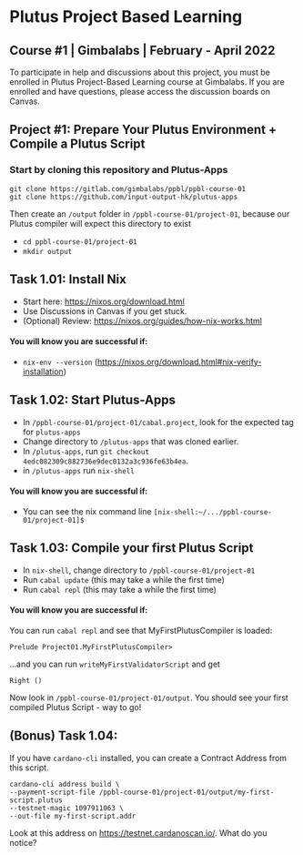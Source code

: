 # Plutus Project Based Learning
## Course #1 | Gimbalabs | February - April 2022

To participate in help and discussions about this project, you must be enrolled in Plutus Project-Based Learning course at Gimbalabs. If you are enrolled and have questions, please access the discussion boards on Canvas.

## Project #1: Prepare Your Plutus Environment + Compile a Plutus Script

### Start by cloning this repository and Plutus-Apps
```
git clone https://gitlab.com/gimbalabs/ppbl/ppbl-course-01
git clone https://github.com/input-output-hk/plutus-apps
```
Then create an `/output` folder in `/ppbl-course-01/project-01`, because our Plutus compiler will expect this directory to exist
- `cd ppbl-course-01/project-01`
- `mkdir output`

## Task 1.01: Install Nix
- Start here: https://nixos.org/download.html
- Use Discussions in Canvas if you get stuck.
- (Optional) Review: https://nixos.org/guides/how-nix-works.html

#### You will know you are successful if:
- `nix-env --version` (https://nixos.org/download.html#nix-verify-installation)

## Task 1.02: Start Plutus-Apps
- In `/ppbl-course-01/project-01/cabal.project`, look for the expected tag for `plutus-apps`
- Change directory to `/plutus-apps` that was cloned earlier.
- In `/plutus-apps`, run `git checkout 4edc082309c882736e9dec0132a3c936fe63b4ea`.
- in `/plutus-apps` run `nix-shell`

#### You will know you are successful if:
- You can see the nix command line `[nix-shell:~/.../ppbl-course-01/project-01]$`

## Task 1.03: Compile your first Plutus Script
- In `nix-shell`, change directory to `/ppbl-course-01/project-01`
- Run `cabal update` (this may take a while the first time)
- Run `cabal repl` (this may take a while the first time)

#### You will know you are successful if:
You can run `cabal repl` and see that MyFirstPlutusCompiler is loaded:
```
Prelude Project01.MyFirstPlutusCompiler>
```
...and you can run `writeMyFirstValidatorScript` and get
```
Right ()
```
Now look in `/ppbl-course-01/project-01/output`. You should see your first compiled Plutus Script - way to go!


## (Bonus) Task 1.04:
If you have `cardano-cli` installed, you can create a Contract Address from this script.

```
cardano-cli address build \
--payment-script-file /ppbl-course-01/project-01/output/my-first-script.plutus
--testnet-magic 1097911063 \
--out-file my-first-script.addr
```

Look at this address on https://testnet.cardanoscan.io/. What do you notice?